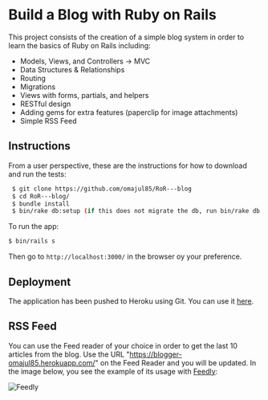 Build a Blog with Ruby on Rails
===============================

This project consists of the creation of a simple blog system in order to learn the basics of Ruby on Rails including:

* Models, Views, and Controllers -> MVC
* Data Structures & Relationships
* Routing
* Migrations
* Views with forms, partials, and helpers
* RESTful design
* Adding gems for extra features (paperclip for image attachments)
* Simple RSS Feed

Instructions
------------

From a user perspective, these are the instructions for how to download and run the tests:

```sh
 $ git clone https://github.com/omajul85/RoR---blog
 $ cd RoR---blog/
 $ bundle install
 $ bin/rake db:setup (if this does not migrate the db, run bin/rake db:migrate)
```
To run the app:
```sh
$ bin/rails s
```
Then go to `http://localhost:3000/` in the browser oy your preference. 

Deployment
----------

The application has been pushed to Heroku using Git. You can use it <a href="https://blogger-omajul85.herokuapp.com/" target="_blank">here</a>.

RSS Feed
--------

You can use the Feed reader of your choice in order to get the last 10 articles from the blog. Use the URL "https://blogger-omajul85.herokuapp.com/" on the Feed Reader and you will be updated. In the image below, you see the example of its usage with [Feedly](https://feedly.com):

![Feedly](https://s19.postimg.org/b521rll6b/Feedly.png)